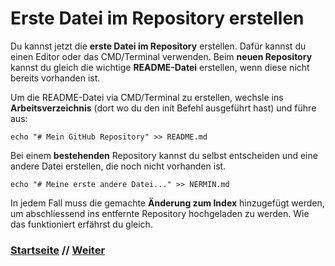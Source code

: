 # Erste Datei im Repository erstellen

Du kannst jetzt die **erste Datei im Repository** erstellen. Dafür kannst du einen Editor oder das CMD/Terminal verwenden. Beim **neuen Repository** kannst du gleich die wichtige **README-Datei** erstellen, wenn diese nicht bereits vorhanden ist.

Um die README-Datei via CMD/Terminal zu erstellen, wechsle ins **Arbeitsverzeichnis** (dort wo du den init Befehl ausgeführt hast) und führe aus:

```
echo "# Mein GitHub Repository" >> README.md
```

Bei einem **bestehenden** Repository kannst du selbst entscheiden und eine andere Datei erstellen, die noch nicht vorhanden ist. 

```
echo "# Meine erste andere Datei..." >> NERMIN.md
```

In jedem Fall muss die gemachte **Änderung zum Index** hinzugefügt werden, um abschliessend ins entfernte Repository hochgeladen zu werden. Wie das funktioniert erfährst du gleich.

### [Startseite](start.md) // [Weiter](commit.md)
